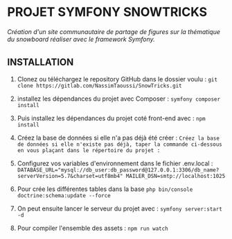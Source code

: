 # PROJET SYMFONY SNOWTRICKS

###### Création d'un site communautaire de partage de figures sur la thématique du snowboard réaliser avec le framework Symfony.

## INSTALLATION


1. Clonez ou téléchargez le repository GitHub dans le dossier voulu :
``
git clone https://gitlab.com/NassimTaoussi/SnowTricks.git
``

2. installez les dépendances du projet avec Composer :
``
symfony composer install
``

3. Puis installez les dépendances du projet coté front-end avec :
``
npm install
``

4. Créez la base de données si elle n'a pas déjà été créer :
``
Créez la base de données si elle n'existe pas déjà, taper la commande ci-dessous en vous plaçant dans le répertoire du projet :
``

5. Configurez vos variables d'environnement dans le fichier .env.local :
``
DATABASE_URL="mysql://db_user:db_password@127.0.0.1:3306/db_name?serverVersion=5.7&charset=utf8mb4"
MAILER_DSN=smtp://localhost:1025
``

6. Pour crée les différentes tables dans la base 
``
php bin/console doctrine:schema:update --force
``

7. On peut ensuite lancer le serveur du projet avec :
``
symfony server:start -d
``

8. Pour compiler l'ensemble des assets :
``
npm run watch
``